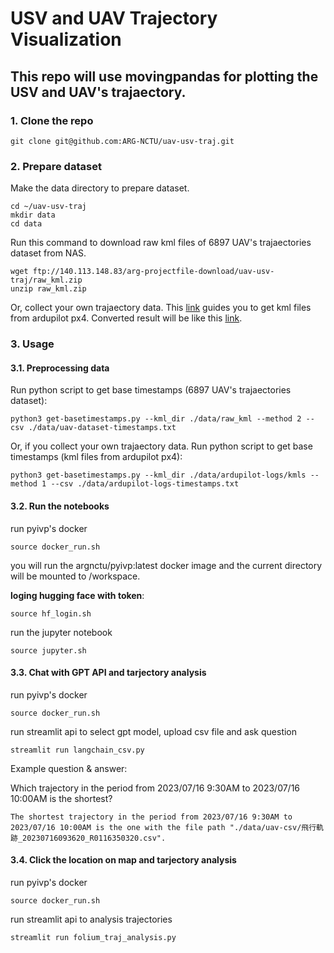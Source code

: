 # USV and UAV Trajectory Visualization
## This repo will use **movingpandas** for plotting the USV and UAV's trajaectory.

### 1. Clone the repo
```
git clone git@github.com:ARG-NCTU/uav-usv-traj.git
```

### 2. Prepare dataset
Make the data directory to prepare dataset.
```
cd ~/uav-usv-traj
mkdir data
cd data
```

Run this command to download raw kml files of 6897 UAV's trajaectories dataset from NAS.
```
wget ftp://140.113.148.83/arg-projectfile-download/uav-usv-traj/raw_kml.zip
unzip raw_kml.zip
```

Or, collect your own trajaectory data. This [link](https://docs.google.com/document/d/1mWLEjzz1vDetMLI1GxP4AXXHkgWak5V9Ur3kOQ9WKCw/edit?usp=sharing) guides you to get kml files from ardupilot px4. Converted result will be like this [link](http://gofile.me/773h8/XKIs8EA2K). 

### 3. Usage
#### 3.1. Preprocessing data
Run python script to get base timestamps (6897 UAV's trajaectories dataset):
```
python3 get-basetimestamps.py --kml_dir ./data/raw_kml --method 2 --csv ./data/uav-dataset-timestamps.txt
```
Or, if you collect your own trajaectory data. Run python script to get base timestamps (kml files from ardupilot px4):
```
python3 get-basetimestamps.py --kml_dir ./data/ardupilot-logs/kmls --method 1 --csv ./data/ardupilot-logs-timestamps.txt
```

#### 3.2. Run the notebooks 
run pyivp's docker 
```
source docker_run.sh
```
you will run the argnctu/pyivp:latest docker image and the current directory will be mounted to /workspace.

**loging hugging face with token**: 
```
source hf_login.sh
```

run the jupyter notebook
```
source jupyter.sh
```

#### 3.3. Chat with GPT API and tarjectory analysis
run pyivp's docker 
```
source docker_run.sh
```

run streamlit api to select gpt model, upload csv file and ask question
```
streamlit run langchain_csv.py
```

Example question & answer:

Which trajectory in the period from 2023/07/16 9:30AM to 2023/07/16 10:00AM is the shortest?
```
The shortest trajectory in the period from 2023/07/16 9:30AM to 2023/07/16 10:00AM is the one with the file path "./data/uav-csv/飛行軌跡_20230716093620_R0116350320.csv".
```

#### 3.4. Click the location on map and tarjectory analysis
run pyivp's docker 
```
source docker_run.sh
```

run streamlit api to analysis trajectories
```
streamlit run folium_traj_analysis.py
```